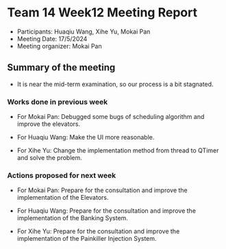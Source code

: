 # Team 14 Week12 Meeting Report

- Participants: Huaqiu Wang, Xihe Yu, Mokai Pan
- Meeting Date: 17/5/2024
- Meeting organizer: Mokai Pan

## Summary of the meeting

- It is near the mid-term examination, so our process is a bit stagnated.

### Works done in previous week

- For Mokai Pan: Debugged some bugs of scheduling algorithm and improve the elevators.

- For Huaqiu Wang: Make the UI more reasonable.

- For Xihe Yu: Change the implementation method from thread to QTimer and solve the problem.

### Actions proposed for next week

- For Mokai Pan: Prepare for the consultation and improve the implementation of the Elevators.

- For Huaqiu Wang: Prepare for the consultation and improve the implementation of the Banking System.

- For Xihe Yu: Prepare for the consultation and improve the implementation of the Painkiller Injection System.

